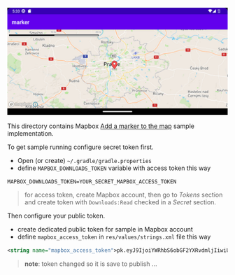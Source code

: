 ![marker screenshot](marker.jpg)

This directory contains Mapbox [Add a marker to the map](https://docs.mapbox.com/android/maps/examples/default-point-annotation/) sample implementation.

To get sample running configure secret token first.

- Open (or create) `~/.gradle/gradle.properties`
- define `MAPBOX_DOWNLOADS_TOKEN` variable with access token this way

```
MAPBOX_DOWNLOADS_TOKEN=YOUR_SECRET_MAPBOX_ACCESS_TOKEN
```

> for access token, create Mapbox account, then go to *Tokens* section and create token with `Downloads:Read` checked in a *Secret* section.


Then configure your public token.

- create dedicated public token for sample in Mapbox account
- define `mapbox_access_token` in `res/values/strings.xml` file this way

```xml
<string name="mapbox_access_token">pk.eyJ9IjoiYWRhbS6obGF2YXRvdmljIiwiUFV6ImNsY291Z3IwMzAyM2MzcHF5dmZ3b3J3OW8ifQ.Dn3oDvBJKVHgOKYcpeZyVA</string>
```

> **note**: token changed so it is save to publish ...
